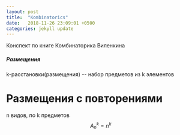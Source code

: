 ```yaml
---
layout: post
title:  "Kombinatorics"
date:   2018-11-26 23:09:01 +0500
categories: jekyll update
---
```

<!-- mathjax config similar to math.stackexchange -->
<script type="text/x-mathjax-config">
MathJax.Hub.Config({
  jax: ["input/TeX", "output/HTML-CSS"],
  tex2jax: {
    inlineMath: [ ['$', '$'] ],
    displayMath: [ ['$$', '$$']],
    processEscapes: true,
    skipTags: ['script', 'noscript', 'style', 'textarea', 'pre', 'code']
  },
  messageStyle: "none",
  "HTML-CSS": { preferredFont: "TeX", availableFonts: ["STIX","TeX"] }
});
</script>
<script src="http://cdn.mathjax.org/mathjax/latest/MathJax.js?config=TeX-AMS_HTML" type="text/javascript"></script>

Конспект по книге Комбинаторика Виленкина

##### Размещения

k-расстановки(размещения) -- набор предметов из k элементов

# Размещения с повторениями
n видов, по k предметов 
$$A_n^k=n^k$$
